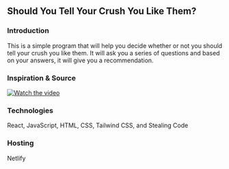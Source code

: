 ## Should You Tell Your Crush You Like Them?

### Introduction
This is a simple program that will help you decide whether or not you should tell your crush you like them. It will ask you a series of questions and based on your answers, it will give you a recommendation.

### Inspiration & Source

[![Watch the video](https://img.youtube.com/vi/hpwyjcd3Ioc/hqdefault.jpg)](https://youtu.be/hpwyjcd3Ioc?si=kJz6-nDX0kBvw8v0)

### Technologies
React, JavaScript, HTML, CSS, Tailwind CSS, and Stealing Code

### Hosting
Netlify